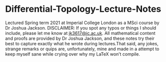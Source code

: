 # Differential-Topology-Lecture-Notes
Lectured Spring term 2021 at Imperial College London as a MSci course by Dr Joshua Jackson. DISCLAIMER: If you spot any typos or things I should include, please let me know at jk3617@ic.ac.uk.  All mathematical content and proofs are provided by Dr Joshua Jackson,  and these notes try their best to capture exactly what he wrote during lectures.That said, any jokes, strange remarks or quips are, unfortunately, mine and made in a attempt to keep myself sane while crying over why my LaTeX won’t compile.
